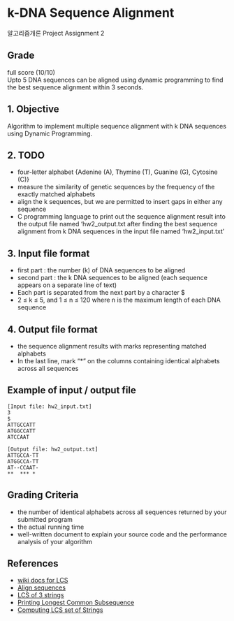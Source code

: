 # k-DNA Sequence Alignment
알고리즘개론 Project Assignment 2

## Grade
full score (10/10)  
Upto 5 DNA sequences can be aligned using dynamic programming to find the best sequence alignment within 3 seconds.

## 1. Objective
Algorithm to implement multiple sequence alignment with k DNA sequences using Dynamic Programming.
 
## 2. TODO
 - four-letter alphabet {Adenine (A), Thymine (T), Guanine (G), Cytosine (C)}
 - measure the similarity of genetic sequences by the frequency of the exactly matched alphabets
 - align the k sequences, but we are permitted to insert gaps in either any sequence
 - C programming language to print out the sequence alignment result into the output file named ‘hw2_output.txt after finding the best sequence alignment from k DNA sequences in the input file named ‘hw2_input.txt’

## 3. Input file format
 - first part : the number (k) of DNA sequences to be aligned
 - second part : the k DNA sequences to be aligned (each sequence appears on a separate line of text)
 - Each part is separated from the next part by a character $
 -  2 ≤ k ≤ 5, and 1 ≤ n ≤ 120 where n is the maximum length of each DNA sequence

## 4. Output file format
 - the sequence alignment results with marks representing matched alphabets
 - In the last line, mark “*” on the columns containing identical alphabets across all sequences

## Example of input / output file
```
[Input file: hw2_input.txt] 
3
$
ATTGCCATT
ATGGCCATT 
ATCCAAT

[Output file: hw2_output.txt] 
ATTGCCA-TT
ATGGCCA-TT
AT--CCAAT-
**  *** * 
```

## Grading Criteria
 - the number of identical alphabets across all sequences returned by your submitted program
 - the actual running time
 - well-written document to explain your source code and the performance analysis of your algorithm

## References
 - [wiki docs for LCS](https://en.wikipedia.org/wiki/Longest_common_subsequence)
 - [Align sequences](https://www.biostars.org/p/485136/)
 - [LCS of 3 strings](https://www.geeksforgeeks.org/lcs-longest-common-subsequence-three-strings/)
 - [Printing Longest Common Subsequence](https://www.geeksforgeeks.org/printing-longest-common-subsequence/)
 - [Computing LCS set of Strings](https://ir.nctu.edu.tw/bitstream/11536/4866/1/A1984SR65400005.pdf)
